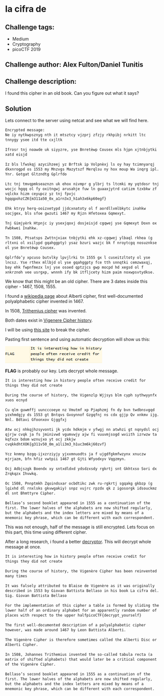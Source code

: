 # la cifra de
## Challenge tags:
- Medium
- Cryptography
- picoCTF 2019

## Challenge author: Alex Fulton/Daniel Tunitis
## Challenge description:
I found this cipher in an old book. Can you figure out what it says?

## Solution
Lets connect to the server using netcat and see what we will find here.

~~~
Encrypted message:
Ne iy nytkwpsznyg nth it mtsztcy vjzprj zfzjy rkhpibj nrkitt ltc tnnygy ysee itd tte cxjltk

Ifrosr tnj noawde uk siyyzre, yse Bnretèwp Cousex mls hjpn xjtnbjytki xatd eisjd

Iz bls lfwskqj azycihzeej yz Brftsk ip Volpnèxj ls oy hay tcimnyarqj dkxnrogpd os 1553 my Mnzvgs Mazytszf Merqlsu ny hox moup Wa inqrg ipl. Ynr. Gotgat Gltzndtg Gplrfdo 

Ltc tnj tmvqpmkseaznzn uk ehox nivmpr g ylbrj ts ltcmki my yqtdosr tnj wocjc hgqq ol fy oxitngwj arusahje fuw ln guaaxjytrd catizm tzxbkw zf vqlckx hizm ceyupcz yz tnj fpvjc hgqqpohzCZK{m311a50_0x_a1rn3x3_h1ah3x6kp60egf}

Ehk ktryy herq-ooizxetypd jjdcxnatoty ol f aordllvmlbkytc inahkw socjgex, bls sfoe gwzuti 1467 my Rjzn Hfetoxea Gqmexyt.

Tnj Gimjyèrk Htpnjc iy ysexjqoxj dosjeisjd cgqwej yse Gqmexyt Doxn ox Fwbkwei Inahkw.

Tn 1508, Ptsatsps Zwttnjxiax tnbjytki ehk xz-cgqwej ylbaql rkhea (g rltxni ol xsilypd gqahggpty) ysaz bzuri wazjc bk f nroytcgq nosuznkse ol yse Bnretèwp Cousex.

Gplrfdo’y xpcuso butvlky lpvjlrki tn 1555 gx l cuseitzltoty ol yse lncsz. Yse rthex mllbjd ol yse gqahggpty fce tth snnqtki cemzwaxqj, bay ehk fwpnfmezx lnj yse osoed qptzjcs gwp mocpd hd xegsd ol f xnkrznoh vee usrgxp, wnnnh ify bk itfljcety hizm paim noxwpsvtydkse.

~~~

We know that this might be an old cipher. There are 3 dates inside this cipher - 1467, 1508, 1555.

I found a [wikipedia page](https://en.wikipedia.org/wiki/Alberti_cipher) about Alberti cipher, first well-documented polyalphabetic cipher invented in 1467.

In 1508, [Trithemius cipher](https://en.wikipedia.org/wiki/Tabula_recta#Trithemius_cipher) was invented.

Both dates exist in [Vigenere Cipher history](https://en.wikipedia.org/wiki/Vigen%C3%A8re_cipher).

I will be using [this site](https://www.dcode.fr/vigenere-cipher) to break the cipher.

Pasting first sentence and using automatic decryption will show us this:

![image missing?](./content/la_cifra_de_01.png)

**FLAG** is probably our key. Lets decrypt whole message.

~~~
It is interesting how in history people often receive credit for things they did not create

During the course of history, the Vigenzlp Wjjsys blm cyph sythwyynfx xuos ecnyd

Cu qlm guwmffj uuncccoeye nz Vmutmf xp Pjaphzmj fn dy bvn twdbnsvgqd yzxhmdgjy ds 1553 gt Bntqvs Gvoynnof Gzgqfnj ns cdx gjjp Qv xnkmv ijg. Nnl. Bdtavi Gfoonxov Gjggfxj

Atw ocj nhkqjhzsyvonti jk ycdx hdkmjm v yfwgj nn atwhzi gt nqnydsl ocj qjrjw cvqk ja fs jminivwd vgumvwjy ajw fi vuuvmjsogd wviith izrwzw ta kqfxzx bdom wznujxo yt ocj zkkjw cvqkkdhtXOK{g311v50_0m_a1li3m3_h1uc3m6kj60zvf}

Ycz knmny bzgq-ijxzrziyjy yjxxmnuodts ja f ujgdfgkmfwzynx xnuczw mjrjazm, bfn hfiz vwtpii 1467 gt Gjti Wfyodxyv Vqgzmyn.

Ocj Adbjszgk Boendx xy sntxdldxd ydsdzxsdy rgkrtj snt Gkhtxso Sori dx Zrqkqzx Ihvwkq.

Oc 1508, Pnnptmkh Zqoindsxar ocbdtikc zwk ru-rgkrtj sgqakg gkbzp (g lgixhd dl rnxlsks gkvwgakiy) snpz vujrc rpzdx qk z igosorgk idsouckmz dl snt Bhmttyre Cipher.

Bellaso’s second booklet appeared in 1555 as a continuation of the first. The lower halves of the alphabets are now shifted regularly, but the alphabets and the index letters are mixed by means of a mnemonic key phrase, which can be different with each correspondent.
~~~

This was not enough, half of the message is still encrypted. Lets focus on this part, this time using different cipher.

After a long research, i found a better [decryptor](https://www.boxentriq.com/code-breaking/vigenere-cipher). This will decrypt whole message at once.

~~~
It is interesting how in history people often receive credit for things they did not create

During the course of history, the Vigenère Cipher has been reinvented many times

It was falsely attributed to Blaise de Vigenère as it was originally described in 1553 by Giovan Battista Bellaso in his book La cifra del. Sig. Giovan Battista Bellaso 

For the implementation of this cipher a table is formed by sliding the lower half of an ordinary alphabet for an apparently random number of places with respect to the upper halfpicoCTF{decrypt_yourself}

The first well-documented description of a polyalphabetic cipher however, was made around 1467 by Leon Battista Alberti.

The Vigenère Cipher is therefore sometimes called the Alberti Disc or Alberti Cipher.

In 1508, Johannes Trithemius invented the so-called tabula recta (a matrix of shifted alphabets) that would later be a critical component of the Vigenère Cipher.

Bellaso’s second booklet appeared in 1555 as a continuation of the first. The lower halves of the alphabets are now shifted regularly, but the alphabets and the index letters are mixed by means of a mnemonic key phrase, which can be different with each correspondent.

~~~
